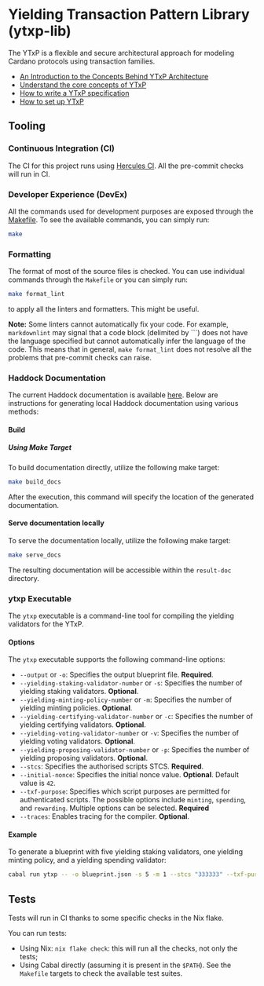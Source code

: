 # Yielding Transaction Pattern Library (ytxp-lib)

The YTxP is a flexible and secure architectural approach for modeling Cardano protocols using transaction families.

* [An Introduction to the Concepts Behind YTxP Architecture](https://www.mlabs.city/blog/an-introduction-to-the-concepts-behind-ytxp-architecture)
* [Understand the core concepts of YTxP](/docs/)
* [How to write a YTxP specification](/ytxp-plutarch/examples/direct-offer/doc/tutorials/specification.md)
* [How to set up YTxP](/ytxp-plutarch/examples/direct-offer/doc/tutorials/setup.md)

## Tooling

### Continuous Integration (CI)
The CI for this project runs using [Hercules CI](https://hercules-ci.com). All the pre-commit checks will run in CI.

### Developer Experience (DevEx)
All the commands used for development purposes are exposed through the [Makefile](./Makefile). To see the available commands, you can simply run:

```bash
make
```

### Formatting
The format of most of the source files is checked. You can use individual commands through the `Makefile` or you can simply run:

```bash
make format_lint
```

to apply all the linters and formatters. This might be useful.

**Note:** Some linters cannot automatically fix your code. For example, `markdownlint` may signal that a code block (delimited by ```) does not have the language specified but cannot automatically infer the language of the code. This means that in general, `make format_lint` does not resolve all the problems that pre-commit checks can raise.

### Haddock Documentation

The current Haddock documentation is available [here](https://mlabs-haskell.github.io/ytxp-lib/). Below are instructions for generating local Haddock documentation using various methods:

#### Build

##### Using Make Target
To build documentation directly, utilize the following make target:

```bash
make build_docs
```

After the execution, this command will specify the location of the generated documentation.

#### Serve documentation locally

To serve the documentation locally, utilize the following make target:

```bash
make serve_docs
```

The resulting documentation will be accessible within the `result-doc` directory.

### ytxp Executable

The `ytxp` executable is a command-line tool for compiling the yielding validators for the YTxP.

#### Options

The `ytxp` executable supports the following command-line options:

* `--output` or `-o`: Specifies the output blueprint file. **Required**.
* `--yielding-staking-validator-number` or `-s`: Specifies the number of yielding staking validators. **Optional**.
* `--yielding-minting-policy-number` or `-m`: Specifies the number of yielding minting policies. **Optional**.
* `--yielding-certifying-validator-number` or `-c`: Specifies the number of yielding certifying validators. **Optional**.
* `--yielding-voting-validator-number` or `-v`: Specifies the number of yielding voting validators. **Optional**.
* `--yielding-proposing-validator-number` or `-p`: Specifies the number of yielding proposing validators. **Optional**.
* `--stcs`: Specifies the authorised scripts STCS. **Required**.
* `--initial-nonce`: Specifies the initial nonce value. **Optional**. Default value is `42`.
* `--txf-purpose`: Specifies which script purposes are permitted for authenticated scripts. The possible options include `minting`, `spending`, and `rewarding`. Multiple options can be selected. **Required**
* `--traces`: Enables tracing for the compiler. **Optional**.

#### Example

To generate a blueprint with five yielding staking validators, one yielding minting policy, and a yielding spending validator:

```bash
cabal run ytxp -- -o blueprint.json -s 5 -m 1 --stcs "333333" --txf-purpose rewarding
```

## Tests
Tests will run in CI thanks to some specific checks in the Nix flake.

You can run tests:

* Using Nix: `nix flake check`: this will run all the checks, not only the tests;
* Using Cabal directly (assuming it is present in the `$PATH`). See the `Makefile` targets to check the available test suites.
